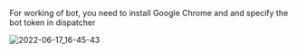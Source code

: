 For working of bot, you need to install Google Chrome and
and specify the bot token in dispatcher

![2022-06-17_16-45-43](https://user-images.githubusercontent.com/101441066/174292450-b786ba32-38e3-4d09-8acd-fa9bf0f7e0ee.png)
